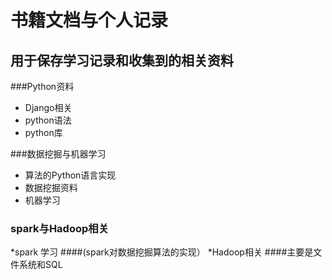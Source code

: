 
#  书籍文档与个人记录
## 用于保存学习记录和收集到的相关资料
###Python资料
* Django相关
* python语法
* python库

###数据挖掘与机器学习
* 算法的Python语言实现
* 数据挖掘资料
* 机器学习

### spark与Hadoop相关
*spark 学习 ####(spark对数据挖掘算法的实现）
*Hadoop相关 ####主要是文件系统和SQL
